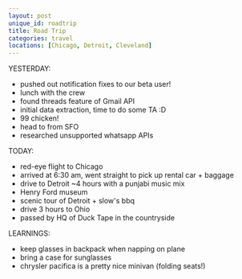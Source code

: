 ```yaml
---
layout: post
unique_id: roadtrip
title: Road Trip
categories: travel
locations: [Chicago, Detroit, Cleveland]
---
```


YESTERDAY:
* pushed out notification fixes to our beta user!
* lunch with the crew
* found threads feature of Gmail API
* initial data extraction, time to do some TA :D
* 99 chicken!
* head to from SFO
* researched unsupported whatsapp APIs

TODAY:
* red-eye flight to Chicago
* arrived at 6:30 am, went straight to pick up rental car + baggage
* drive to Detroit ~4 hours with a punjabi music mix
* Henry Ford museum
* scenic tour of Detroit + slow's bbq
* drive 3 hours to Ohio
* passed by HQ of Duck Tape in the countryside

LEARNINGS:
* keep glasses in backpack when napping on plane
* bring a case for sunglasses
* chrysler pacifica is a pretty nice minivan (folding seats!)
